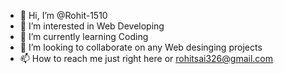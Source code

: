 - 👋 Hi, I’m @Rohit-1510
- 👀 I’m interested in Web Developing
- 🌱 I’m currently learning Coding 
- 💞️ I’m looking to collaborate on any Web desinging projects
- 📫 How to reach me just right here or rohitsai326@gmail.com

<!---
Rohit-1510/Rohit-1510 is a ✨ special ✨ repository because its `README.md` (this file) appears on your GitHub profile.
You can click the Preview link to take a look at your changes.
--->
